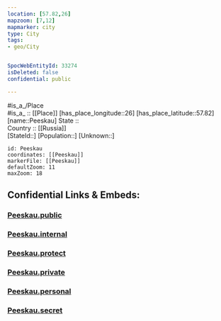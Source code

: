 ```yaml
---
location: [57.82,26] 
mapzoom: [7,12] 
mapmarker: city 
type: City
tags:
- geo/City


SpocWebEntityId: 33274
isDeleted: false
confidential: public

---
```

#is_a_/Place  
#is_a_ :: [[Place]] 
[has_place_longitude::26] 
[has_place_latitude::57.82] 
[name::Peeskau] 
State ::  
Country :: [[Russia]]  
[StateId::] 
[Population::] 
[Unknown::] 


```leaflet
id: Peeskau
coordinates: [[Peeskau]] 
markerFile: [[Peeskau]] 
defaultZoom: 11 
maxZoom: 18
```


## Confidential Links & Embeds: 

### [Peeskau.public](/_public/\Earth\Continent\Europe\Europe~North\Latvia\Regions~Latvia\Vidzeme\counties~Vidzeme\Valkas\CityPeeskau.public.md) 

### [Peeskau.internal](/_internal/\Earth\Continent\Europe\Europe~North\Latvia\Regions~Latvia\Vidzeme\counties~Vidzeme\Valkas\CityPeeskau.internal.md) 

### [Peeskau.protect](/_protect/\Earth\Continent\Europe\Europe~North\Latvia\Regions~Latvia\Vidzeme\counties~Vidzeme\Valkas\CityPeeskau.protect.md) 

### [Peeskau.private](/_private/\Earth\Continent\Europe\Europe~North\Latvia\Regions~Latvia\Vidzeme\counties~Vidzeme\Valkas\CityPeeskau.private.md) 

### [Peeskau.personal](/_personal/\Earth\Continent\Europe\Europe~North\Latvia\Regions~Latvia\Vidzeme\counties~Vidzeme\Valkas\CityPeeskau.personal.md) 

### [Peeskau.secret](/_secret/\Earth\Continent\Europe\Europe~North\Latvia\Regions~Latvia\Vidzeme\counties~Vidzeme\Valkas\CityPeeskau.secret.md)


